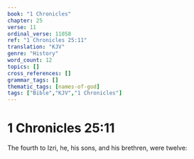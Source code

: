 ```yaml
---
book: "1 Chronicles"
chapter: 25
verse: 11
ordinal_verse: 11058
ref: "1 Chronicles 25:11"
translation: "KJV"
genre: "History"
word_count: 12
topics: []
cross_references: []
grammar_tags: []
thematic_tags: [names-of-god]
tags: ["Bible","KJV","1 Chronicles"]
---
```


# 1 Chronicles 25:11

The fourth to Izri, he, his sons, and his brethren, were twelve:
